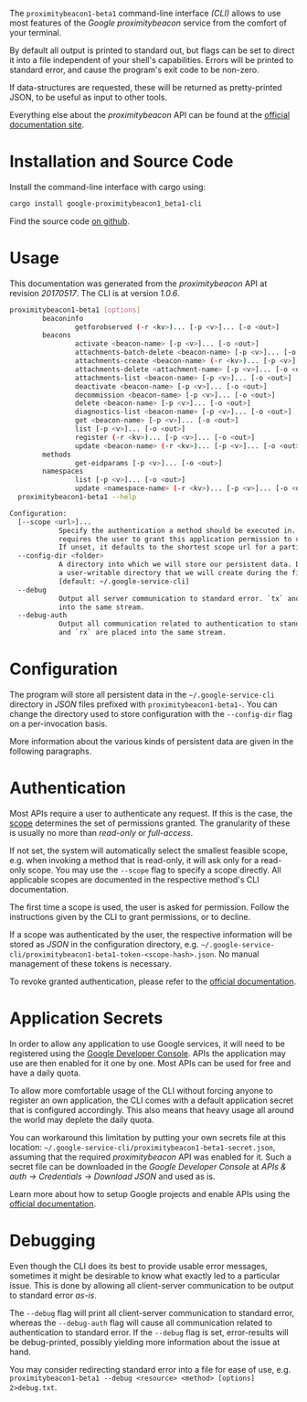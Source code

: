 <!---
DO NOT EDIT !
This file was generated automatically from 'src/mako/cli/README.md.mako'
DO NOT EDIT !
-->
The `proximitybeacon1-beta1` command-line interface *(CLI)* allows to use most features of the *Google proximitybeacon* service from the comfort of your terminal.

By default all output is printed to standard out, but flags can be set to direct it into a file independent of your shell's
capabilities. Errors will be printed to standard error, and cause the program's exit code to be non-zero.

If data-structures are requested, these will be returned as pretty-printed JSON, to be useful as input to other tools.

Everything else about the *proximitybeacon* API can be found at the
[official documentation site](https://developers.google.com/beacons/proximity/).

# Installation and Source Code

Install the command-line interface with cargo using:

```bash
cargo install google-proximitybeacon1_beta1-cli
```

Find the source code [on github](https://github.com/Byron/google-apis-rs/tree/master/gen/proximitybeacon1_beta1-cli).

# Usage

This documentation was generated from the *proximitybeacon* API at revision *20170517*. The CLI is at version *1.0.6*.

```bash
proximitybeacon1-beta1 [options]
        beaconinfo
                getforobserved (-r <kv>)... [-p <v>]... [-o <out>]
        beacons
                activate <beacon-name> [-p <v>]... [-o <out>]
                attachments-batch-delete <beacon-name> [-p <v>]... [-o <out>]
                attachments-create <beacon-name> (-r <kv>)... [-p <v>]... [-o <out>]
                attachments-delete <attachment-name> [-p <v>]... [-o <out>]
                attachments-list <beacon-name> [-p <v>]... [-o <out>]
                deactivate <beacon-name> [-p <v>]... [-o <out>]
                decommission <beacon-name> [-p <v>]... [-o <out>]
                delete <beacon-name> [-p <v>]... [-o <out>]
                diagnostics-list <beacon-name> [-p <v>]... [-o <out>]
                get <beacon-name> [-p <v>]... [-o <out>]
                list [-p <v>]... [-o <out>]
                register (-r <kv>)... [-p <v>]... [-o <out>]
                update <beacon-name> (-r <kv>)... [-p <v>]... [-o <out>]
        methods
                get-eidparams [-p <v>]... [-o <out>]
        namespaces
                list [-p <v>]... [-o <out>]
                update <namespace-name> (-r <kv>)... [-p <v>]... [-o <out>]
  proximitybeacon1-beta1 --help

Configuration:
  [--scope <url>]...
            Specify the authentication a method should be executed in. Each scope
            requires the user to grant this application permission to use it.
            If unset, it defaults to the shortest scope url for a particular method.
  --config-dir <folder>
            A directory into which we will store our persistent data. Defaults to
            a user-writable directory that we will create during the first invocation.
            [default: ~/.google-service-cli]
  --debug
            Output all server communication to standard error. `tx` and `rx` are placed
            into the same stream.
  --debug-auth
            Output all communication related to authentication to standard error. `tx`
            and `rx` are placed into the same stream.

```

# Configuration

The program will store all persistent data in the `~/.google-service-cli` directory in *JSON* files prefixed with `proximitybeacon1-beta1-`.  You can change the directory used to store configuration with the `--config-dir` flag on a per-invocation basis.

More information about the various kinds of persistent data are given in the following paragraphs.

# Authentication

Most APIs require a user to authenticate any request. If this is the case, the [scope][scopes] determines the 
set of permissions granted. The granularity of these is usually no more than *read-only* or *full-access*.

If not set, the system will automatically select the smallest feasible scope, e.g. when invoking a
method that is read-only, it will ask only for a read-only scope. 
You may use the `--scope` flag to specify a scope directly. 
All applicable scopes are documented in the respective method's CLI documentation.

The first time a scope is used, the user is asked for permission. Follow the instructions given 
by the CLI to grant permissions, or to decline.

If a scope was authenticated by the user, the respective information will be stored as *JSON* in the configuration
directory, e.g. `~/.google-service-cli/proximitybeacon1-beta1-token-<scope-hash>.json`. No manual management of these tokens
is necessary.

To revoke granted authentication, please refer to the [official documentation][revoke-access].

# Application Secrets

In order to allow any application to use Google services, it will need to be registered using the 
[Google Developer Console][google-dev-console]. APIs the application may use are then enabled for it
one by one. Most APIs can be used for free and have a daily quota.

To allow more comfortable usage of the CLI without forcing anyone to register an own application, the CLI
comes with a default application secret that is configured accordingly. This also means that heavy usage
all around the world may deplete the daily quota.

You can workaround this limitation by putting your own secrets file at this location: 
`~/.google-service-cli/proximitybeacon1-beta1-secret.json`, assuming that the required *proximitybeacon* API 
was enabled for it. Such a secret file can be downloaded in the *Google Developer Console* at 
*APIs & auth -> Credentials -> Download JSON* and used as is.

Learn more about how to setup Google projects and enable APIs using the [official documentation][google-project-new].


# Debugging

Even though the CLI does its best to provide usable error messages, sometimes it might be desirable to know
what exactly led to a particular issue. This is done by allowing all client-server communication to be 
output to standard error *as-is*.

The `--debug` flag will print all client-server communication to standard error, whereas the `--debug-auth` flag
will cause all communication related to authentication to standard error.
If the `--debug` flag is set, error-results will be debug-printed, possibly yielding more information about the 
issue at hand.

You may consider redirecting standard error into a file for ease of use, e.g. `proximitybeacon1-beta1 --debug <resource> <method> [options] 2>debug.txt`.


[scopes]: https://developers.google.com/+/api/oauth#scopes
[revoke-access]: http://webapps.stackexchange.com/a/30849
[google-dev-console]: https://console.developers.google.com/
[google-project-new]: https://developers.google.com/console/help/new/